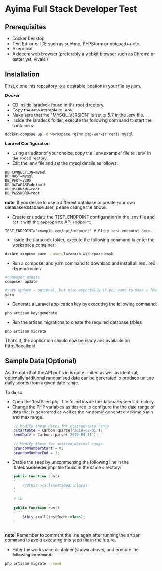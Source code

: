 # Ayima Full Stack Developer Test

## Prerequisites
* Docker Desktop
* Text Editor or IDE such as sublime, PHPStorm or notepad++ etc.
* A terminal
* A decent web browser  (preferably a webkit browser such as Chrome or better yet, vivaldi)

## Installation

First, clone this repository to a desirable location in your file system.

**Docker** 
* CD inside laradock found in the root directory.
* Copy the env-example to .env
* Make sure that the "MYSQL_VERSION" is set to 5.7 in the .env file.
* Inside the laradock folder, execute the following command to start the containers:
```bash
docker-compose up -d workspace nginx php-worker redis mysql
```

**Laravel Configuration**
* Using an editor of your choice, copy the '.env.example' file to '.env' in the root directory.
* Edit the .env file and set the mysql details as follows:
```dotenv
DB_CONNECTION=mysql
DB_HOST=mysql
DB_PORT=3306
DB_DATABASE=default
DB_USERNAME=root
DB_PASSWORD=root
```

**note:** If you desire to use a different database or create your own database/database user, please change  the above.

* Create or update the TEST_ENDPOINT configuration in the .env file and set it with the appropriate API endpoint:
```dotenv
TEST_ENDPOINT="example.com/api/endpoint" # Place test endpoint here.
```
* Inside the /laradock folder, execute the following command to enter the workspace container:
```bash
docker-compose exec --user=laradock workspace bash
```
* Run a composer and yarn command to download and install all required dependencies
```bash
#composer update
composer update

#yarn update - optional, but nice especially if you want to make a few changes.
yarn
```

* Generate a Laravel application key by executing the following command:
```bash
php artisan key:generate
```

* Run the artisan migrations to create the required database tables
```bash
php artisan migrate
```

That's it, the application should now be ready and available on http://localhost

## Sample Data (Optional)
As the data that the API pull's in is quite limited as well as identical, optionally additional randomised data can be generated to produce unique daily scores from a given date range.

To do so:
* Open the 'testSeed.php' file found inside the database/seeds directory.
* Change the PHP variables as desired to configure the the date range of data that is generated as well as the randomly generated decimals min and max range.
```php
    // Modify these dates for desired date range
    $startDate = Carbon::parse('2019-01-01');
    $endDate = Carbon::parse('2019-04-31');
    
    // Modify these for desired decimal range.
    $randomNumberStart = 0;
    $randomNumberEnd = 3;
```
* Enable the seed by uncommenting  the following line in the 'DatebaseSeeder.php' file found in the same directory:
```php
    public function run()
    {
        //$this->call(testSeed::class);
    }
    
    # to
    
    public function run()
    {
        $this->call(testSeed::class);
    }
    
```
**note:** Remember to comment the line again after running the artisan command to avoid executing this seed file in the future.
* Enter the workspace container (shown above), and execute the following command:
```bash
php artisan migrate --seed
```

